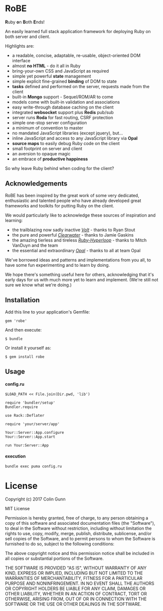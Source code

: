 # RoBE

**R**uby **o**n **B**oth **E**nds!

An easily learned full stack application framework for deploying Ruby on both server and client.  

Highlights are:

- a readable, concise, adaptable, re-usable, object-oriented DOM interface
- almost **no HTML** - do it all in Ruby
- bring-your-own CSS and JavaScript as required  
- simple yet powerful **state** management
- simple explicit fine-grained **binding** of DOM to state  
- **tasks** defined and performed on the server, requests made from the client
- built-in **Mongo** support - Sequel/ROM/AR to come
- models come with built-in validation and associations 
- easy write-through database caching on the client 
- integrated **websocket** support plus **Redis** pub/sub  
- server runs **Roda** for fast routing, CSRF protection 
- simple one-stop server configuration
- a minimum of convention to master 
- no mandated JavaScript libraries (except jquery), but...
- inline JavaScript and access to any JavaScript library via **Opal** 
- **source maps** to easily debug Ruby code on the client
- small footprint on server and client
- an aversion to opaque magic
- an embrace of **productive happiness** 
  
So why leave Ruby behind when coding for the client? 

## Acknowledgements

RoBE has been inspired by the great work of some very dedicated, enthusiastic and talented
people who have already developed great frameworks and toolkits for putting Ruby on the client. 

We would particularly like to acknowledge these sources of inspiration and learning:

- the trailblazing now sadly inactive [*Volt*](https://github.com/voltrb/volt) - thanks to Ryan Stout
- the pure and powerful [*Clearwater*](https://github.com/clearwater-rb) - thanks to Jamie Gaskins
- the amazing tierless and tireless [*Ruby-Hyperloop*](http://ruby-hyperloop.org) - thanks to Mitch VanDuyn and the team
- the essential and extraordinary [*Opal*](http://opalrb.com/) - thanks to all at team Opal  
  
We've borrowed ideas and patterns and implementations from you all, 
to have some fun experimenting and to learn by doing.
 
We hope there's something useful here for others, 
acknowledging that it's early days for us with much more yet to learn and implement.
(We're still not sure we know what we're doing.)   

## Installation

Add this line to your application's Gemfile:

    gem 'robe'

And then execute:

    $ bundle

Or install it yourself as:

    $ gem install robe


## Usage

#### config.ru
```
$LOAD_PATH << File.join(Dir.pwd, 'lib')

require 'bundler/setup'
Bundler.require

use Rack::Deflater

require 'your/server/app'

Your::Server::App.configure
Your::Server::App.start

run Your:Server::App
```

#### execution

```
bundle exec puma config.ru
```

License
=======

Copyright (c) 2017 Colin Gunn

MIT License

Permission is hereby granted, free of charge, to any person obtaining
a copy of this software and associated documentation files (the
"Software"), to deal in the Software without restriction, including
without limitation the rights to use, copy, modify, merge, publish,
distribute, sublicense, and/or sell copies of the Software, and to
permit persons to whom the Software is furnished to do so, subject to
the following conditions:

The above copyright notice and this permission notice shall be
included in all copies or substantial portions of the Software.

THE SOFTWARE IS PROVIDED "AS IS", WITHOUT WARRANTY OF ANY KIND,
EXPRESS OR IMPLIED, INCLUDING BUT NOT LIMITED TO THE WARRANTIES OF
MERCHANTABILITY, FITNESS FOR A PARTICULAR PURPOSE AND
NONINFRINGEMENT. IN NO EVENT SHALL THE AUTHORS OR COPYRIGHT HOLDERS BE
LIABLE FOR ANY CLAIM, DAMAGES OR OTHER LIABILITY, WHETHER IN AN ACTION
OF CONTRACT, TORT OR OTHERWISE, ARISING FROM, OUT OF OR IN CONNECTION
WITH THE SOFTWARE OR THE USE OR OTHER DEALINGS IN THE SOFTWARE.

